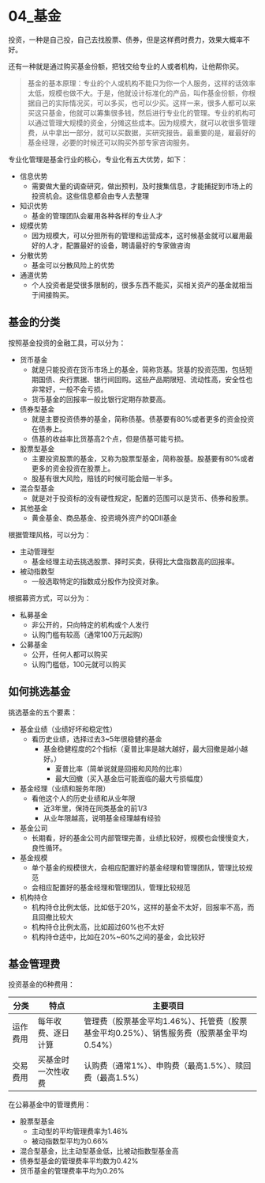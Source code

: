 
# 04_基金

投资，一种是自己投，自己去找股票、债券，但是这样费时费力，效果大概率不好。

还有一种就是通过购买基金份额，把钱交给专业的人或者机构，让他帮你买。

> 基金的基本原理：专业的个人或机构不能只为你一个人服务，这样的话效率太低，规模也做不大。于是，他就设计标准化的产品，叫作基金份额，你根据自己的实际情况买，可以多买，也可以少买。这样一来，很多人都可以来买这只基金，他就可以筹集很多钱，然后进行专业化的管理。专业的机构可以通过管理大规模的资金，分摊这些成本。因为规模大，就可以收很多管理费，从中拿出一部分，就可以买数据，买研究报告。最重要的是，雇最好的基金经理，必要的时候还可以购买外部专家咨询服务。

专业化管理是基金行业的核心，专业化有五大优势，如下：
- 信息优势
  - 需要做大量的调查研究，做出预判，及时搜集信息，才能捕捉到市场上的投资机会。这些信息都会由专人去整理
- 知识优势
  - 基金的管理团队会雇用各种各样的专业人才
- 规模优势
  - 因为规模大，可以分担所有的管理和运营成本，这时候基金就可以雇用最好的人才，配置最好的设备，聘请最好的专家做咨询
- 分散优势
  - 基金可以分散风险上的优势
- 通道优势
  - 个人投资者是受很多限制的，很多东西不能买，买相关资产的基金就相当于间接购买。

## 基金的分类

按照基金投资的金融工具，可以分为：
- 货币基金
  - 就是只能投资在货币市场上的基金，简称货基。货基的投资范围，包括短期国债、央行票据、银行间回购。这些产品期限短、流动性高，安全性也非常好，一般不会亏损。
  - 货币基金的回报率一般比银行定期存款要高。
- 债券型基金
  - 就是主要投资债券的基金，简称债基。债基要有80%或者更多的资金投资在债券上。
  - 债基的收益率比货基高2个点，但是债基可能亏损。
- 股票型基金
  - 主要投资股票的基金，又称为股票型基金，简称股基。股基要有80%或者更多的资金投资在股票上。
  - 股基有很大风险，赔钱的时候可能会赔一半多。
- 混合型基金
  - 就是对于投资标的没有硬性规定，配置的范围可以是货币、债券和股票。
- 其他基金
  - 黄金基金、商品基金、投资境外资产的QDII基金

根据管理风格，可以分为：
- 主动管理型
  - 基金经理主动去挑选股票、择时买卖，获得比大盘指数高的回报率。
- 被动指数型
  - 一般选取特定的指数成分股作为投资对象。

根据募资方式，可以分为：
- 私募基金
  - 非公开的，只向特定的机构或个人发行
  - 认购门槛有较高（通常100万元起购）
- 公募基金
  - 公开，任何人都可以购买
  - 认购门槛低，100元就可以购买

## 如何挑选基金

挑选基金的五个要素：

- 基金业绩（业绩好坏和稳定性）
  - 看历史业绩，选择过去3~5年很稳健的基金
    - 基金稳健程度的2个指标（夏普比率是越大越好，最大回撤是越小越好。）
      - 夏普比率（简单说就是回报和风险的比率）
      - 最大回撤（买入基金后可能面临的最大亏损幅度）
- 基金经理（业绩和服务年限）
  - 看他这个人的历史业绩和从业年限
    - 近3年里，保持在同类基金的前1/3
    - 从业年限越高，说明基金经理越有经验
- 基金公司
  - 长期看，好的基金公司内部管理完善，业绩比较好，规模也会慢慢变大，良性循环。
- 基金规模
  - 单个基金的规模很大，会相应配置好的基金经理和管理团队，管理比较规范
  - 会相应配置好的基金经理和管理团队，管理比较规范
- 机构持仓
  - 机构持仓比例太低，比如低于20%，这样的基金不太好，回报率不高，而且回撤比较大
  - 机构持仓比例太高，比如超过60%也不太好
  - 机构持仓适中，比如在20%~60%之间的基金，会比较好

## 基金管理费

投资基金的6种费用：

|  分类  | 特点  | 主要项目 |
| ---- |  ----  | --- |
| 运作费用 | 每年收费、逐日计算  | 管理费（股票基金平均1.46%）、托管费（股票基金平均0.25%）、销售服务费（股票基金平均0.54%） |
| 交易费用 | 买基金时一次性收费  | 认购费（通常1%）、申购费（最高1.5%）、赎回费（最高1.5%） |

在公募基金中的管理费用：
- 股票型基金
  - 主动型的平均管理费率为1.46%
  - 被动指数型平均为0.66%
- 混合型基金，比主动型基金低，比被动指数型基金高
- 债券型基金的管理费率平均数为0.42%
- 货币基金的管理费率平均为0.26%

